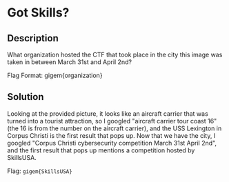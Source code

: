 # Got Skills?

## Description
What organization hosted the CTF that took place in the city this image was taken in between March 31st and April 2nd?

Flag Format: gigem{organization}

## Solution
Looking at the provided picture, it looks like an aircraft carrier that was turned into a tourist attraction, so I googled "aircraft carrier tour coast 16" (the 16 is from the number on the aircraft carrier), and the USS Lexington in Corpus Christi is the first result that pops up. Now that we have the city, I googled "Corpus Christi cybersecurity competition March 31st April 2nd", and the first result that pops up mentions a competition hosted by SkillsUSA.

Flag: `gigem{SkillsUSA}`
